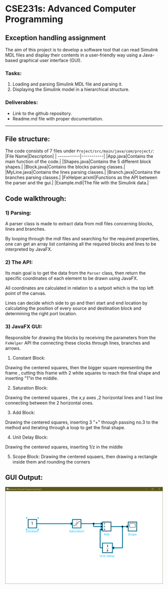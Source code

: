 # CSE231s: Advanced Computer Programming
## Exception handling assignment
The aim of this project is to develop a software tool that can read Simulink MDL files and display their contents in a user-friendly way using a Java-based graphical user interface (GUI).


### Tasks:
1) Loading and parsing Simulink MDL file and parsing it.
2) Displaying the Simulink model in a hierarchical structure.

### Deliverables:
- Link to the github repository.
- Readme.md file with proper documentation.

---

## File structure:
The code consists of 7 files under `Project/src/main/java/com/project/`:
|File Name|Description|
| -----------|-----------|
|App.java|Contains the main function of the code.|
|Shapes.java|Contains the 5 different block shapes.|
|Block.java|Contains the blocks parsing classes.|
|MyLine.java|Contains the lines parsing classes.|
|Branch.java|Contains the branches parsing classes.|
|FxHelper.arxml|Functions as the API between the parser and the gui.|
|Example.mdl|The file with the Simulink data.|

## Code walkthrough:

### 1) Parsing:
A parser class is made to extract data from mdl files concerning blocks, lines and branches.

By looping through the mdl files and searching for the required propertiies, one can get an array list containing all the required blocks and lines to be interpreted by JavaFX.

### 2) The API:
Its main goal is to get the data from the `Parser` class, then return the specific coordinates of each element to be drawn using JavaFX.

All coordinates are calculated in relation to a setpoit which is the top left point of the canvas.

Lines can decide which side to go and theri start and end location by calculating the position of every source and destination block and determining the right port location.


### 3) JavaFX GUI:

Responsible for drawing the blocks by receiving the parameters from the `FxHelper` API the connecting these clocks through lines, branches and arrows.

1)  Constant Block:

Drawing the centered squares, then the bigger square representing the frame , cutting this frame with 2 white squares to reach the final shape and inserting "1"in the middle.

2)  Saturation Block:

Drawing the centered squares , the x,y axes ,2 horizontal lines and 1 last line connecting between the 2 horizontal ones.

3) Add Block:

Drawing the centered squares, inserting 3 "+" through passing no.3 to the method and iterating through a loop to get the final shape.


4) Unit Delay Block:

Drawing the centered squares, inserting 1/z in the middle

5) Scope Block:
Drawing the centered squaers, then drawing a rectangle inside them and rounding the corners


## GUI Output:

![Output image](Output.png)
